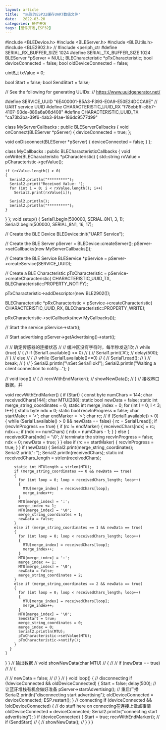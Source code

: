 ```yaml
---
layout: article
title:  "失败的ESP32缓存UART数值文件"
date:   2022-03-20
categories: 硬件开发
tags: [硬件开发,ESP32]
---
```


#include <BLEDevice.h>
#include <BLEServer.h>
#include <BLEUtils.h>
#include <BLE2902.h>
// #include <periph_ctr
#define SERIAL_RX_BUFFER_SIZE 1024
#define SERIAL_TX_BUFFER_SIZE 1024
BLEServer *pServer = NULL;
BLECharacteristic *pTxCharacteristic;
bool deviceConnected = false;
bool oldDeviceConnected = false;

uint8_t txValue = 0;

bool Start = false;
bool SendStart = false;

// See the following for generating UUIDs:
// https://www.uuidgenerator.net/

#define SERVICE_UUID "6E400001-B5A3-F393-E0A9-E50E24DCCA9E" // UART service UUID
#define CHARACTERISTIC_UUID_RX "f78ebbff-c8b7-4107-93de-889a6a06d408"
#define CHARACTERISTIC_UUID_TX "ca73b3ba-39f6-4ab3-91ae-186dc9577d99"

class MyServerCallbacks : public BLEServerCallbacks
{
  void onConnect(BLEServer *pServer)
  {
    deviceConnected = true;
  };

  void onDisconnect(BLEServer *pServer)
  {
    deviceConnected = false;
  }
};

class MyCallbacks : public BLECharacteristicCallbacks
{
  void onWrite(BLECharacteristic *pCharacteristic)
  {
    std::string rxValue = pCharacteristic->getValue();

    if (rxValue.length() > 0)
    {
      Serial2.println("*********");
      Serial2.print("Received Value: ");
      for (int i = 0; i < rxValue.length(); i++)
        Serial2.print(rxValue[i]);

      Serial2.println();
      Serial2.println("*********");
    }
  }
};
void setup()
{
  Serial1.begin(500000, SERIAL_8N1, 3, 1);
  Serial2.begin(500000, SERIAL_8N1, 16, 17);

  // Create the BLE Device
  BLEDevice::init("UART Service");

  // Create the BLE Server
  pServer = BLEDevice::createServer();
  pServer->setCallbacks(new MyServerCallbacks());

  // Create the BLE Service
  BLEService *pService = pServer->createService(SERVICE_UUID);

  // Create a BLE Characteristic
  pTxCharacteristic = pService->createCharacteristic(
      CHARACTERISTIC_UUID_TX,
      BLECharacteristic::PROPERTY_NOTIFY);

  pTxCharacteristic->addDescriptor(new BLE2902());

  BLECharacteristic *pRxCharacteristic = pService->createCharacteristic(
      CHARACTERISTIC_UUID_RX,
      BLECharacteristic::PROPERTY_WRITE);

  pRxCharacteristic->setCallbacks(new MyCallbacks());

  // Start the service
  pService->start();

  // Start advertising
  pServer->getAdvertising()->start();

  // // 确定传感器的连接状态
  // // 缓冲区没有字符时，每半秒发送1次
  // while (true)
  // {
  //   if (Serial1.available() <= 0)
  //   {
  //     Serial1.print('A');
  //     delay(500);
  //   }
  //   else
  //   {
  //     while (Serial1.available()>=0)
  //     {
  //       Serial1.read();
  //     }
  //     break;
  //   }
  // }
  Serial2.println("\nSet Serial1 ok!");
  Serial2.println("Waiting a client connection to notify...");
}

// void loop()
// {
//   recvWithEndMarker();
//   showNewData();
// }
// 接收串口数据，并

void recvWithEndMarker()
{
  if (Start)
  {
    const byte numChars = 144;
    char receivedChars[144];
    char MTU[288];
    static bool newData = false;
    static int merge_string_coordinates = 0;
    static int merge_index = 0;
    for (int I = 0; I < 3; I++)
    {
      static byte ndx = 0;
      static bool recvInProgress = false;
      char startMaker = '<';
      char endMarker = '>';
      char rc;
      // if (Serial1.available() > 0) {
      while (Serial1.available() > 0 && newData == false)
      {
        rc = Serial1.read();
        if (recvInProgress == true)
        {
          if (rc != endMarker)
          {
            receivedChars[ndx] = rc;
            ndx++;
            if (ndx >= numChars)
            {
              ndx = numChars - 1;
            }
          }
          else
          {
            receivedChars[ndx] = '\0'; // terminate the string
            recvInProgress = false;
            ndx = 0;
            newData = true;
          }
        }
        else if (rc == startMaker)
        {
          recvInProgress = true;
        }
      }
      if (newData)
      {
        Serial2.print(merge_string_coordinates);
        Serial2.print(": ");
        Serial2.println(receivedChars);
        static int receivedChars_length = strlen(receivedChars);

        static int MTUlength = strlen(MTU);
        if (merge_string_coordinates == 0 && newData == true)
        {
          for (int loop = 0; loop < receivedChars_length; loop++)
          {
            MTU[merge_index] = receivedChars[loop];
            merge_index++;
          }
          MTU[merge_index] = ':';
          merge_index += 1;
          MTU[merge_index] = '\0';
          merge_string_coordinates = 1;
          newData = false;
        }
        else if (merge_string_coordinates == 1 && newData == true)
        {
          for (int loop = 0; loop < receivedChars_length; loop++)
          {
            MTU[merge_index] = receivedChars[loop];
            merge_index++;
          }
          MTU[merge_index] = ':';
          merge_index += 1;
          MTU[merge_index] = '\0';
          newData = false;
          merge_string_coordinates = 2;
        }
        else if (merge_string_coordinates == 2 && newData == true)
        {
          for (int loop = 0; loop < receivedChars_length; loop++)
          {
            MTU[merge_index] = receivedChars[loop];
            merge_index++;
          }
          MTU[merge_index] = '\0';
          SendStart = true;
          merge_string_coordinates = 0;
          merge_index = 0;
          Serial2.println(MTU);
          pTxCharacteristic->setValue(MTU);
          pTxCharacteristic->notify();
        }
      }
    }
  }
}
// 输出数据
// void showNewData(char MTU)
// {
//   // if (newData == true)
//   // {

//   // newData = false;
//   // }
// }
void loop()
{
  // disconnecting
  if (!deviceConnected && oldDeviceConnected)
  {
    Start = false;
    delay(500);                  // 让蓝牙堆栈有机会做好准备
    pServer->startAdvertising(); // 重启广播
    Serial2.println("disconnecting start advertising");
    oldDeviceConnected = deviceConnected;
    ESP.restart();
  }
  // connecting
  if (deviceConnected && !oldDeviceConnected)
  {
    // do stuff here on connecting在连接上做点事情
    oldDeviceConnected = deviceConnected;
    Serial2.println("connecting start advertising");
  }
  if (deviceConnected)
  {
    Start = true;
    recvWithEndMarker();
    // if (SendStart)
    // {
    //   showNewData();
    // }
  }
}